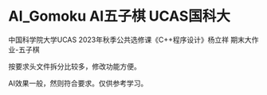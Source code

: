 # AI_Gomoku AI五子棋 UCAS国科大
中国科学院大学UCAS 2023年秋季公共选修课《C++程序设计》杨立祥 期末大作业-五子棋

按要求头文件拆分比较多，修改功能方便。

AI效果一般，然则符合要求。仅供参考学习。

